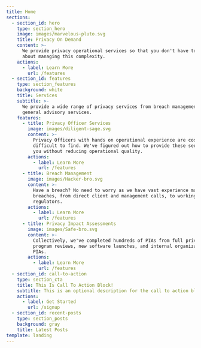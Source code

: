 ```yaml
---
title: Home
sections:
  - section_id: hero
    type: section_hero
    image: images/marvelous-pluto.svg
    title: Privacy On Demand
    content: >-
      We provide privacy operational services so that you don't have to worry
      about managing this complexity.
    actions:
      - label: Learn More
        url: /features
  - section_id: features
    type: section_features
    background: white
    title: Services
    subtitle: >-
      We provide a wide range of privacy services from breach management to
      general advisory services.
    features:
      - title: Privacy Officer Services
        image: images/diligent-sage.svg
        content: >-
          Privacy Officers with hands on operational experience are costly and
          difficult to find. We've figured out how to provide these services to
          you without reducing operational quality.
        actions:
          - label: Learn More
            url: /features
      - title: Breach Management
        image: images/Hacker-bro.svg
        content: >-
          Have a breach? No need to worry as we have vast experience managing
          breaches, from direct client and management calls, to working with the
          regulators.
        actions:
          - label: Learn More
            url: /features
      - title: Privacy Impact Assessments
        image: images/Safe-bro.svg
        content: >-
          Collectively, we've completed hundreds of PIAs from full privacy
          program reviews, new software launches, and internal organizational
          PIAs.
        actions:
          - label: Learn More
            url: /features
  - section_id: call-to-action
    type: section_cta
    title: This Is Call To Action Block!
    subtitle: This is an optional description for the call to action block.
    actions:
      - label: Get Started
        url: /signup
  - section_id: recent-posts
    type: section_posts
    background: gray
    title: Latest Posts
template: landing
---
```

